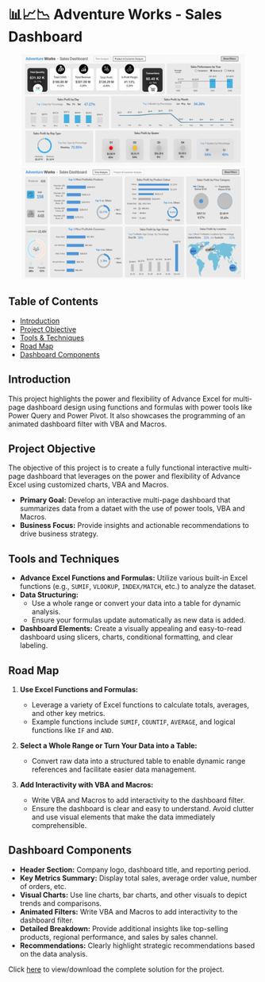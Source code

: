 # 📊📈📉 Adventure Works - Sales Dashboard
<p align="center">
<img src="dashboard-01.png" alt="Image" width="450" height="225">
<img src="dashboard-02.png" alt="Image" width="450" height="225">


## Table of Contents
  - [Introduction](#introduction)
  - [Project Objective](#project-objective)
  - [Tools & Techniques](#tools-and-techniques)
  - [Road Map](#road-map)
  - [Dashboard Components](#dashboard-components)

## Introduction

This project highlights the power and flexibility of Advance Excel for multi-page dashboard design using functions and formulas with power tools like Power Query and Power Pivot. It also showcases the programming of an animated dashboard filter with VBA and Macros.

## Project Objective
The objective of this project is to create a fully functional interactive multi-page dashboard that leverages on the power and flexibility of Advance Excel using customized charts, VBA and Macros.

- **Primary Goal:** Develop an interactive multi-page dashboard that summarizes data from a dataet with the use of power tools, VBA and Macros.
- **Business Focus:** Provide insights and actionable recommendations to drive business strategy.

## Tools and Techniques
- **Advance Excel Functions and Formulas:** Utilize various built-in Excel functions (e.g., `SUMIF`, `VLOOKUP`, `INDEX/MATCH`, etc.) to analyze the dataset.
- **Data Structuring:**
  - Use a whole range or convert your data into a table for dynamic analysis.
  - Ensure your formulas update automatically as new data is added.
- **Dashboard Elements:** Create a visually appealing and easy-to-read dashboard using slicers, charts, conditional formatting, and clear labeling.

## Road Map
1. **Use Excel Functions and Formulas:**
   - Leverage a variety of Excel functions to calculate totals, averages, and other key metrics.
   - Example functions include `SUMIF`, `COUNTIF`, `AVERAGE`, and logical functions like `IF` and `AND`.

2. **Select a Whole Range or Turn Your Data into a Table:**
   - Convert raw data into a structured table to enable dynamic range references and facilitate easier data management.

3. **Add Interactivity with VBA and Macros:**
   - Write VBA and Macros to add interactivity to the dashboard filter.
   - Ensure the dashboard is clear and easy to understand. Avoid clutter and use visual elements that make the data immediately comprehensible.

## Dashboard Components

- **Header Section:** Company logo, dashboard title, and reporting period.
- **Key Metrics Summary:** Display total sales, average order value, number of orders, etc.
- **Visual Charts:** Use line charts, bar charts, and other visuals to depict trends and comparisons.
- **Animated Filters:** Write VBA and Macros to add interactivity to the dashboard filter. 
- **Detailed Breakdown:** Provide additional insights like top-selling products, regional performance, and sales by sales channel.
- **Recommendations:** Clearly highlight strategic recommendations based on the data analysis.


Click [here](https://github.com/Akama-EO/bi-portfolio-projects-/blob/main/Sales_02/WorkBook.xlsb.xlsm) to view/download the complete solution for the project.
